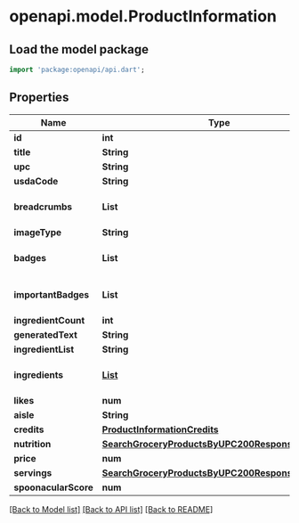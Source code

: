 # openapi.model.ProductInformation

## Load the model package
```dart
import 'package:openapi/api.dart';
```

## Properties
Name | Type | Description | Notes
------------ | ------------- | ------------- | -------------
**id** | **int** |  | 
**title** | **String** |  | 
**upc** | **String** |  | [optional] 
**usdaCode** | **String** |  | [optional] 
**breadcrumbs** | **List<String>** |  | [default to const []]
**imageType** | **String** |  | 
**badges** | **List<String>** |  | [default to const []]
**importantBadges** | **List<String>** |  | [default to const []]
**ingredientCount** | **int** |  | 
**generatedText** | **String** |  | [optional] 
**ingredientList** | **String** |  | 
**ingredients** | [**List<IngredientBasics>**](IngredientBasics.md) |  | [default to const []]
**likes** | **num** |  | 
**aisle** | **String** |  | 
**credits** | [**ProductInformationCredits**](ProductInformationCredits.md) |  | [optional] 
**nutrition** | [**SearchGroceryProductsByUPC200ResponseNutrition**](SearchGroceryProductsByUPC200ResponseNutrition.md) |  | 
**price** | **num** |  | 
**servings** | [**SearchGroceryProductsByUPC200ResponseServings**](SearchGroceryProductsByUPC200ResponseServings.md) |  | 
**spoonacularScore** | **num** |  | 

[[Back to Model list]](../README.md#documentation-for-models) [[Back to API list]](../README.md#documentation-for-api-endpoints) [[Back to README]](../README.md)


